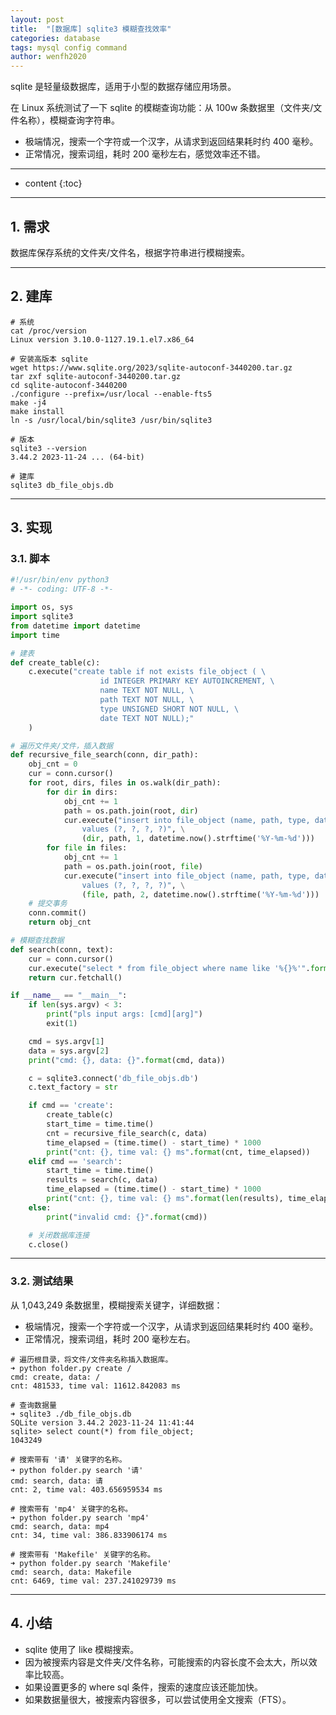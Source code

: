 ```yaml
---
layout: post
title:  "[数据库] sqlite3 模糊查找效率"
categories: database
tags: mysql config command
author: wenfh2020
---
```


sqlite 是轻量级数据库，适用于小型的数据存储应用场景。

在 Linux 系统测试了一下 sqlite 的模糊查询功能：从 100w 条数据里（文件夹/文件名称），模糊查询字符串。

* 极端情况，搜索一个字符或一个汉字，从请求到返回结果耗时约 400 毫秒。
* 正常情况，搜索词组，耗时 200 毫秒左右，感觉效率还不错。

---


* content
{:toc}



---

## 1. 需求

数据库保存系统的文件夹/文件名，根据字符串进行模糊搜索。

---

## 2. 建库

```shell
# 系统
cat /proc/version
Linux version 3.10.0-1127.19.1.el7.x86_64

# 安装高版本 sqlite
wget https://www.sqlite.org/2023/sqlite-autoconf-3440200.tar.gz
tar zxf sqlite-autoconf-3440200.tar.gz
cd sqlite-autoconf-3440200
./configure --prefix=/usr/local --enable-fts5
make -j4
make install
ln -s /usr/local/bin/sqlite3 /usr/bin/sqlite3

# 版本
sqlite3 --version
3.44.2 2023-11-24 ... (64-bit)

# 建库
sqlite3 db_file_objs.db
```

---

## 3. 实现

### 3.1. 脚本

```python
#!/usr/bin/env python3
# -*- coding: UTF-8 -*-

import os, sys
import sqlite3
from datetime import datetime
import time

# 建表
def create_table(c):
    c.execute("create table if not exists file_object ( \
                    id INTEGER PRIMARY KEY AUTOINCREMENT, \
                    name TEXT NOT NULL, \
                    path TEXT NOT NULL, \
                    type UNSIGNED SHORT NOT NULL, \
                    date TEXT NOT NULL);"
    )

# 遍历文件夹/文件，插入数据
def recursive_file_search(conn, dir_path):
    obj_cnt = 0
    cur = conn.cursor()
    for root, dirs, files in os.walk(dir_path):
        for dir in dirs:
            obj_cnt += 1
            path = os.path.join(root, dir)
            cur.execute("insert into file_object (name, path, type, date) \
                values (?, ?, ?, ?)", \
                (dir, path, 1, datetime.now().strftime('%Y-%m-%d')))
        for file in files:
            obj_cnt += 1
            path = os.path.join(root, file)
            cur.execute("insert into file_object (name, path, type, date) \
                values (?, ?, ?, ?)", \
                (file, path, 2, datetime.now().strftime('%Y-%m-%d')))
    # 提交事务
    conn.commit()
    return obj_cnt

# 模糊查找数据
def search(conn, text):
    cur = conn.cursor()
    cur.execute("select * from file_object where name like '%{}%'".format(text))
    return cur.fetchall()

if __name__ == "__main__":
    if len(sys.argv) < 3:
        print("pls input args: [cmd][arg]")
        exit(1)

    cmd = sys.argv[1]
    data = sys.argv[2]
    print("cmd: {}, data: {}".format(cmd, data))

    c = sqlite3.connect('db_file_objs.db')
    c.text_factory = str

    if cmd == 'create':
        create_table(c)
        start_time = time.time()
        cnt = recursive_file_search(c, data)
        time_elapsed = (time.time() - start_time) * 1000
        print("cnt: {}, time val: {} ms".format(cnt, time_elapsed))
    elif cmd == 'search':
        start_time = time.time()
        results = search(c, data)
        time_elapsed = (time.time() - start_time) * 1000
        print("cnt: {}, time val: {} ms".format(len(results), time_elapsed))
    else:
        print("invalid cmd: {}".format(cmd))

    # 关闭数据库连接
    c.close()
```

---

### 3.2. 测试结果

从 1,043,249 条数据里，模糊搜索关键字，详细数据：

* 极端情况，搜索一个字符或一个汉字，从请求到返回结果耗时约 400 毫秒。
* 正常情况，搜索词组，耗时 200 毫秒左右。

```shell
# 遍历根目录，将文件/文件夹名称插入数据库。
➜ python folder.py create /   
cmd: create, data: /
cnt: 481533, time val: 11612.842083 ms

# 查询数据量
➜ sqlite3 ./db_file_objs.db
SQLite version 3.44.2 2023-11-24 11:41:44
sqlite> select count(*) from file_object;
1043249

# 搜索带有 '请' 关键字的名称。
➜ python folder.py search '请'
cmd: search, data: 请
cnt: 2, time val: 403.656959534 ms

# 搜索带有 'mp4' 关键字的名称。 
➜ python folder.py search 'mp4'
cmd: search, data: mp4
cnt: 34, time val: 386.833906174 ms

# 搜索带有 'Makefile' 关键字的名称。 
➜ python folder.py search 'Makefile'
cmd: search, data: Makefile
cnt: 6469, time val: 237.241029739 ms
```

---

## 4. 小结

* sqlite 使用了 like 模糊搜索。
* 因为被搜索内容是文件夹/文件名称，可能搜索的内容长度不会太大，所以效率比较高。
* 如果设置更多的 where sql 条件，搜索的速度应该还能加快。
* 如果数据量很大，被搜索内容很多，可以尝试使用全文搜索（FTS）。
